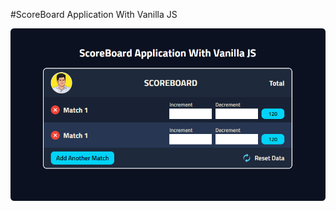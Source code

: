 #ScoreBoard Application With Vanilla JS

![Preview](https://github.com/HasibX2000/Redux-Scoreboard-Application/blob/main/images/preview.png?raw=true)
